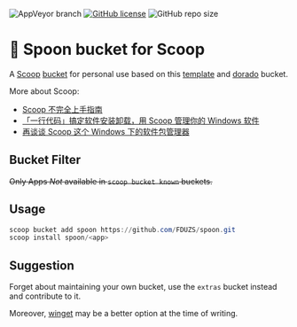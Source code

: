 ![AppVeyor branch](https://img.shields.io/appveyor/build/FDUZS/spoon/master?logo=appveyor&style=flat-square)
[![GitHub license](https://img.shields.io/github/license/FDUZS/spoon?style=flat-square)](https://github.com/FDUZS/spoon/blob/master/LICENSE)
![GitHub repo size](https://img.shields.io/github/repo-size/FDUZS/spoon?style=flat-square)

# 🥄 Spoon bucket for Scoop

A [Scoop](https://github.com/lukesampson/scoop) [bucket](https://github.com/lukesampson/scoop/wiki/Buckets) for personal use based on this [template](https://github.com/Ash258/GenericBucket) and [dorado](https://github.com/chawyehsu/dorado) bucket.

More about Scoop:

- [Scoop 不完全上手指南](https://www.iamzs.top/archives/scoop-guidebook.html)
- [「一行代码」搞定软件安装卸载，用 Scoop 管理你的 Windows 软件](https://sspai.com/post/52496)
- [再谈谈 Scoop 这个 Windows 下的软件包管理器](https://www.h404bi.com/blog/2018/05/talk-about-scoop-the-package-manager-for-windows-again)

## Bucket Filter

~~Only Apps *Not* available in `scoop bucket known` buckets.~~

## Usage

```powershell
scoop bucket add spoon https://github.com/FDUZS/spoon.git
scoop install spoon/<app>
```

## Suggestion

Forget about maintaining your own bucket, use the `extras` bucket instead and contribute to it.

Moreover, [winget](https://winget.run/) may be a better option at the time of writing.
